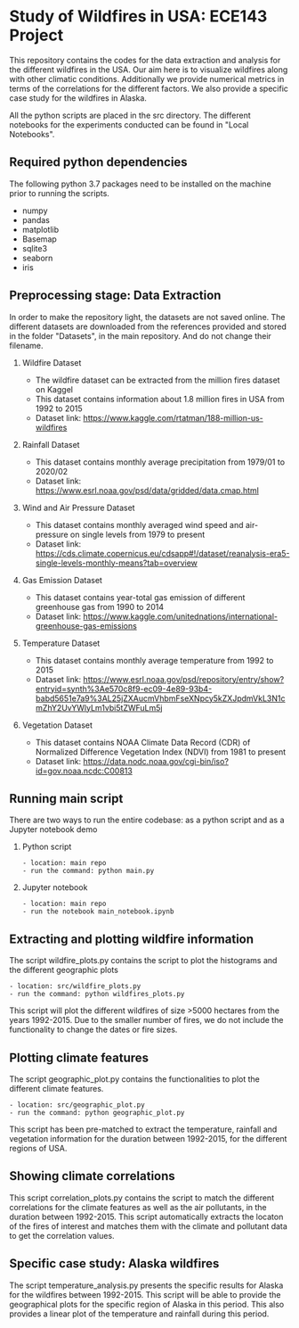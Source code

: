 # Study of Wildfires in USA: ECE143 Project
This repository contains the codes for the data extraction and analysis for the different wildfires in the USA. Our aim here is to visualize wildfires along with other climatic conditions. Additionally we provide numerical metrics in terms of the correlations for the different factors. We also provide a specific case study for the wildfires in Alaska. 

All the python scripts are placed in the src directory. The different notebooks for the experiments conducted can be found in "Local Notebooks".

## Required python dependencies
The following python 3.7 packages need to be installed on the machine prior to running the scripts. 
- numpy
- pandas
- matplotlib
- Basemap
- sqlite3
- seaborn
- iris

## Preprocessing stage: Data Extraction
In order to make the repository light, the datasets are not saved online. The different datasets are downloaded from the references provided and stored in the folder "Datasets", in the main repository. And do not change their filename.
1. Wildfire Dataset
    - The wildfire dataset can be extracted from the million fires dataset on Kaggel
    - This dataset contains information about 1.8 million fires in USA from 1992 to 2015
    - Dataset link: https://www.kaggle.com/rtatman/188-million-us-wildfires
    
2. Rainfall Dataset
    - This dataset contains monthly average precipitation from 1979/01 to 2020/02
    - Dataset link: https://www.esrl.noaa.gov/psd/data/gridded/data.cmap.html
    
3. Wind and Air Pressure Dataset
    - This dataset contains monthly averaged wind speed and air-pressure on single levels from 1979 to present
    - Dataset link: https://cds.climate.copernicus.eu/cdsapp#!/dataset/reanalysis-era5-single-levels-monthly-means?tab=overview
    
4. Gas Emission Dataset
    - This dataset contains year-total gas emission of different greenhouse gas from 1990 to 2014
    - Dataset link: https://www.kaggle.com/unitednations/international-greenhouse-gas-emissions
    
5. Temperature Dataset
    - This dataset contains monthly average temperature from 1992 to 2015
    - Dataset link: https://www.esrl.noaa.gov/psd/repository/entry/show?entryid=synth%3Ae570c8f9-ec09-4e89-93b4-babd5651e7a9%3AL25jZXAucmVhbmFseXNpcy5kZXJpdmVkL3N1cmZhY2UvYWlyLm1vbi5tZWFuLm5j
    
6. Vegetation Dataset
    - This dataset contains NOAA Climate Data Record (CDR) of Normalized Difference Vegetation Index (NDVI) from 1981 to present
    - Dataset link: https://data.nodc.noaa.gov/cgi-bin/iso?id=gov.noaa.ncdc:C00813


## Running main script
There are two ways to run the entire codebase: as a python script and as a Jupyter notebook demo
1. Python script
    ```
    - location: main repo
    - run the command: python main.py
    ```
2. Jupyter notebook
    ```
    - location: main repo
    - run the notebook main_notebook.ipynb
    ```


## Extracting and plotting wildfire information 
The script wildfire_plots.py contains the script to plot the histograms and the different geographic plots
```
- location: src/wildfire_plots.py
- run the command: python wildfires_plots.py
```
This script will plot the different wildfires of size >5000 hectares from the years 1992-2015. Due to the smaller number of fires, we do not include the functionality to change the dates or fire sizes. 


## Plotting climate features
The script geographic_plot.py contains the functionalities to plot the different climate features. 
```
- location: src/geographic_plot.py
- run the command: python geographic_plot.py
```
This script has been pre-matched to extract the temperature, rainfall and vegetation information for the duration between 1992-2015, for the different regions of USA.


## Showing climate correlations
This script correlation_plots.py contains the script to match the different correlations for the climate features as well as the air pollutants, in the duration between 1992-2015. This script automatically extracts the locaton of the fires of interest and matches them with the climate and pollutant data to get the correlation values.


## Specific case study: Alaska wildfires
The script temperature_analysis.py presents the specific results for Alaska for the wildfires between 1992-2015. This script will be able to provide the geographical plots for the specific region of Alaska in this period. This also provides a linear plot of the temperature and rainfall during this period. 


